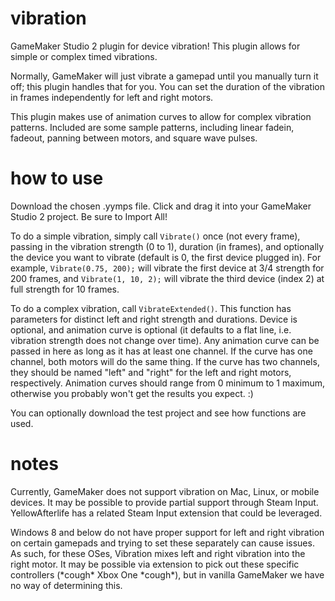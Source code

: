 # vibration
GameMaker Studio 2 plugin for device vibration! This plugin allows for simple or complex timed vibrations.

Normally, GameMaker will just vibrate a gamepad until you manually turn it off; this plugin handles that for you. You can set the duration of the vibration in frames independently for left and right motors.

This plugin makes use of animation curves to allow for complex vibration patterns. Included are some sample patterns, including linear fadein, fadeout, panning between motors, and square wave pulses.

# how to use

Download the chosen .yymps file. Click and drag it into your GameMaker Studio 2 project. Be sure to Import All!

To do a simple vibration, simply call `Vibrate()` once (not every frame), passing in the vibration strength (0 to 1), duration (in frames), and optionally the device you want to vibrate (default is 0, the first device plugged in). For example, `Vibrate(0.75, 200);` will vibrate the first device at 3/4 strength for 200 frames, and `Vibrate(1, 10, 2);` will vibrate the third device (index 2) at full strength for 10 frames.

To do a complex vibration, call `VibrateExtended()`. This function has parameters for distinct left and right strength and durations. Device is optional, and animation curve is optional (it defaults to a flat line, i.e. vibration strength does not change over time). Any animation curve can be passed in here as long as it has at least one channel. If the curve has one channel, both motors will do the same thing. If the curve has two channels, they should be named "left" and "right" for the left and right motors, respectively. Animation curves should range from 0 minimum to 1 maximum, otherwise you probably won't get the results you expect. :)

You can optionally download the test project and see how functions are used.

# notes

Currently, GameMaker does not support vibration on Mac, Linux, or mobile devices. It may be possible to provide partial support through Steam Input. YellowAfterlife has a related Steam Input extension that could be leveraged.

Windows 8 and below do not have proper support for left and right vibration on certain gamepads and trying to set these separately can cause issues. As such, for these OSes, Vibration mixes left and right vibration into the right motor. It may be possible via extension to pick out these specific controllers (\*cough\* Xbox One \*cough\*), but in vanilla GameMaker we have no way of determining this.
